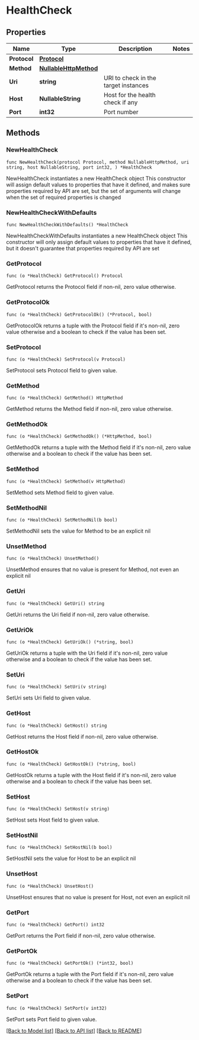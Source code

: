 # HealthCheck

## Properties

Name | Type | Description | Notes
------------ | ------------- | ------------- | -------------
**Protocol** | [**Protocol**](Protocol.md) |  | 
**Method** | [**NullableHttpMethod**](HttpMethod.md) |  | 
**Uri** | **string** | URI to check in the target instances | 
**Host** | **NullableString** | Host for the health check if any | 
**Port** | **int32** | Port number | 

## Methods

### NewHealthCheck

`func NewHealthCheck(protocol Protocol, method NullableHttpMethod, uri string, host NullableString, port int32, ) *HealthCheck`

NewHealthCheck instantiates a new HealthCheck object
This constructor will assign default values to properties that have it defined,
and makes sure properties required by API are set, but the set of arguments
will change when the set of required properties is changed

### NewHealthCheckWithDefaults

`func NewHealthCheckWithDefaults() *HealthCheck`

NewHealthCheckWithDefaults instantiates a new HealthCheck object
This constructor will only assign default values to properties that have it defined,
but it doesn't guarantee that properties required by API are set

### GetProtocol

`func (o *HealthCheck) GetProtocol() Protocol`

GetProtocol returns the Protocol field if non-nil, zero value otherwise.

### GetProtocolOk

`func (o *HealthCheck) GetProtocolOk() (*Protocol, bool)`

GetProtocolOk returns a tuple with the Protocol field if it's non-nil, zero value otherwise
and a boolean to check if the value has been set.

### SetProtocol

`func (o *HealthCheck) SetProtocol(v Protocol)`

SetProtocol sets Protocol field to given value.


### GetMethod

`func (o *HealthCheck) GetMethod() HttpMethod`

GetMethod returns the Method field if non-nil, zero value otherwise.

### GetMethodOk

`func (o *HealthCheck) GetMethodOk() (*HttpMethod, bool)`

GetMethodOk returns a tuple with the Method field if it's non-nil, zero value otherwise
and a boolean to check if the value has been set.

### SetMethod

`func (o *HealthCheck) SetMethod(v HttpMethod)`

SetMethod sets Method field to given value.


### SetMethodNil

`func (o *HealthCheck) SetMethodNil(b bool)`

 SetMethodNil sets the value for Method to be an explicit nil

### UnsetMethod
`func (o *HealthCheck) UnsetMethod()`

UnsetMethod ensures that no value is present for Method, not even an explicit nil
### GetUri

`func (o *HealthCheck) GetUri() string`

GetUri returns the Uri field if non-nil, zero value otherwise.

### GetUriOk

`func (o *HealthCheck) GetUriOk() (*string, bool)`

GetUriOk returns a tuple with the Uri field if it's non-nil, zero value otherwise
and a boolean to check if the value has been set.

### SetUri

`func (o *HealthCheck) SetUri(v string)`

SetUri sets Uri field to given value.


### GetHost

`func (o *HealthCheck) GetHost() string`

GetHost returns the Host field if non-nil, zero value otherwise.

### GetHostOk

`func (o *HealthCheck) GetHostOk() (*string, bool)`

GetHostOk returns a tuple with the Host field if it's non-nil, zero value otherwise
and a boolean to check if the value has been set.

### SetHost

`func (o *HealthCheck) SetHost(v string)`

SetHost sets Host field to given value.


### SetHostNil

`func (o *HealthCheck) SetHostNil(b bool)`

 SetHostNil sets the value for Host to be an explicit nil

### UnsetHost
`func (o *HealthCheck) UnsetHost()`

UnsetHost ensures that no value is present for Host, not even an explicit nil
### GetPort

`func (o *HealthCheck) GetPort() int32`

GetPort returns the Port field if non-nil, zero value otherwise.

### GetPortOk

`func (o *HealthCheck) GetPortOk() (*int32, bool)`

GetPortOk returns a tuple with the Port field if it's non-nil, zero value otherwise
and a boolean to check if the value has been set.

### SetPort

`func (o *HealthCheck) SetPort(v int32)`

SetPort sets Port field to given value.



[[Back to Model list]](../README.md#documentation-for-models) [[Back to API list]](../README.md#documentation-for-api-endpoints) [[Back to README]](../README.md)


